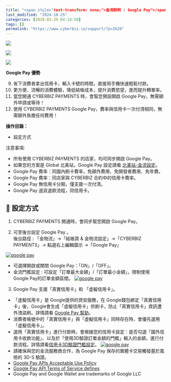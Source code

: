 ```yaml
---
title: "<span style="text-transform: none;">金流說明 : Google Pay™</span>"
last_modified: "2024-10-25"
categories: [2019-03-29 04:14:50]
tags: []
permalink: "https://www.cyberbiz.io/support/?p=2620"
---
```


![](https://www.cyberbiz.io/support/wp-content/uploads/適用站別.png)

[![](https://www.cyberbiz.io/support/wp-content/uploads/台灣站.png)](https://www.cyberbiz.io/support/?page_id=2490)

[![](https://www.cyberbiz.io/support/wp-content/uploads/北美站.png)](https://www.cyberbiz.io/support/?page_id=32080)

**Google Pay 優勢**  


9. 省下消費者拿出信用卡，輸入卡號的時間，直接用手機快速輕鬆付款。
10. 更方便、流暢的消費體驗，降低結帳成本，提升消費慾望，進而提升轉單率。
11. 當您開通 CYBERBIZ PAYMENTS 時，會幫您預設開啟 Google Pay，無需額外申請或等待！
12. 使用 CYBERBIZ PAYMENTS Google Pay，費率與信用卡一次付清相同，無需額外負擔任何費用！



**操作目錄：**

* 設定方式

注意事項:  

* 所有使用 CYBERBIZ PAYMENTS 的店家，均可同步開啟 Google Pay。
* 如果您的方案是 Global 北美站，Google Pay 設定請看 [北美站-金流設定](https://www.cyberbiz.io/support/?p=30595)。
* Google Pay 費率：同國內刷卡費率，免額外費用、免開發者費用、免年費。
* Google Pay 費率：同店家與 CYBERBIZ 合約中的信用卡費率。
* Google Pay 無信用卡分期，僅支援一次付清。
* Google Pay 退貨退款流程，同信用卡。



## 📌 設定方式

1. CYBERBIZ PAYMENTS 開通時，會同步幫您開啟 Google Pay。


2. 可至後台設定 Google Pay 。  
後台路徑 : 「金物流」→「結帳頁 & 金物流設定」→「CYBERBIZ PAYMENTS」→ 點選右上編輯圖示 →「Google Pay」  

[![google pay](https://www.cyberbiz.io/support/wp-content/uploads/google-pay01.png)](https://www.cyberbiz.io/support/wp-content/uploads/google-pay01.png)

* 可選擇開啟或關閉 Google Pay：「ON」/「OFF」。
* 金流門檻設定 : 可設定「訂單最大金額」/「訂單最小金額」，限制使用 Google Pay的訂單金額區間。
[![google pay](https://www.cyberbiz.io/support/wp-content/uploads/google-pay02.png)](https://www.cyberbiz.io/support/wp-content/uploads/google-pay02.png)

3. Google Pay 支援「真實信用卡」和 「虛擬信用卡」。  

* 「虛擬信用卡」是 Google提供的資安服務，在 Google錢包綁定「真實信用卡」後，Google會生成「虛擬信用卡」供刷卡，防止「真實信用卡」資訊遭外洩盜刷。詳情請看 [Google Pay 幫助](https://support.google.com/googlepay/answer/7644068)。
* 消費者帳號中的「真實信用卡」與「虛擬信用卡」同時存在時，會優先選用「虛擬信用卡」。
* 選用「真實信用卡」進行付款時，會根據您的信用卡設定：是否勾選「國外信用卡收款功能」、以及於「使用3D驗證訂單金額的門檻」輸入的金額，進行付款流程。詳情請看[信用卡3D驗證門檻設定](https://www.cyberbiz.io/support/?p=5450)。 [![google pay](https://www.cyberbiz.io/support/wp-content/uploads/google-pay03.png)](https://www.cyberbiz.io/support/wp-content/uploads/google-pay03.png)
* 請確保與您的金流服務商合作，為 Google Pay 保存的實體卡交易觸發基於風險的 3D-S 驗證。
* [ Google Pay APIs Acceptable Use Policy](https://payments.developers.google.com/terms/aup)
* [Google Pay API Terms of Service defines](https://payments.developers.google.com/terms/sellertos)
* Google Pay and Google Wallet are trademarks of Google LLC

